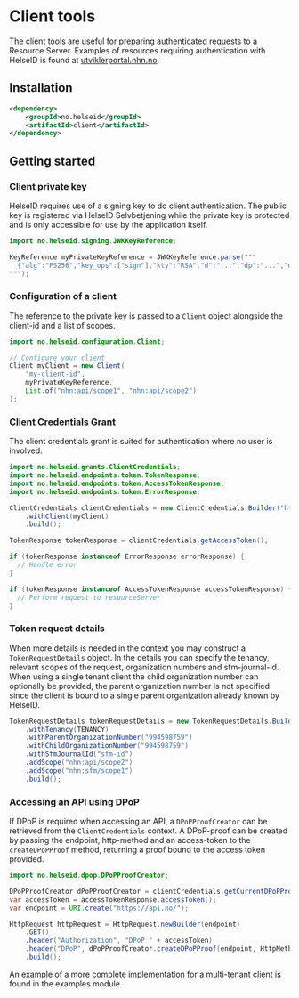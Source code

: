 # Client tools
The client tools are useful for preparing authenticated requests to a Resource Server.
Examples of resources requiring authentication with HelseID is found at [utviklerportal.nhn.no](https://utviklerportal.nhn.no/).

## Installation
```xml
<dependency>
    <groupId>no.helseid</groupId>
    <artifactId>client</artifactId>
</dependency>
```

## Getting started

### Client private key
HelseID requires use of a signing key to do client authentication. The public key is registered via HelseID Selvbetjening while the private key is protected and is only accessible for use by the application itself.
```java
import no.helseid.signing.JWKKeyReference;

KeyReference myPrivateKeyReference = JWKKeyReference.parse("""
  {"alg":"PS256","key_ops":["sign"],"kty":"RSA","d":"...","dp":"...","dq":"...","e":"...","n":"...","p":"...","q":"...","qi":"...","kid":"..."}
""");
```

### Configuration of a client
The reference to the private key is passed to a `Client` object alongside the client-id and a list of scopes.
```java
import no.helseid.configuration.Client;

// Configure your client
Client myClient = new Client(
    "my-client-id",
    myPrivateKeyReference,
    List.of("nhn:api/scope1", "nhn:api/scope2")
);
```

### Client Credentials Grant
The client credentials grant is suited for authentication where no user is involved.

```java
import no.helseid.grants.ClientCredentials;
import no.helseid.endpoints.token.TokenResponse;
import no.helseid.endpoints.token.AccessTokenResponse;
import no.helseid.endpoints.token.ErrorResponse;

ClientCredentials clientCredentials = new ClientCredentials.Builder("https://helseid-sts.test.nhn.no")
    .withClient(myClient)
    .build();

TokenResponse tokenResponse = clientCredentials.getAccessToken();

if (tokenResponse instanceof ErrorResponse errorResponse) {
  // Handle error
}

if (tokenResponse instanceof AccessTokenResponse accessTokenResponse) {
  // Perform request to resourceServer
}
```

### Token request details
When more details is needed in the context you may construct a `TokenRequestDetails` object. In the details you can specify the tenancy, relevant scopes of the request, organization numbers and sfm-journal-id.
When using a single tenant client the child organization number can optionally be provided, the parent organization number is not specified since the client is bound to a single parent organization already known by HelseID.
```java
TokenRequestDetails tokenRequestDetails = new TokenRequestDetails.Builder()
    .withTenancy(TENANCY)
    .withParentOrganizationNumber("994598759")
    .withChildOrganizationNumber("994598759")
    .withSfmJournalId("sfm-id")
    .addScope("nhn:api/scope2")
    .addScope("nhn:sfm/scope1")
    .build();
```

### Accessing an API using DPoP 
If DPoP is required when accessing an API, a `DPoPProofCreator` can be retrieved from the `ClientCredentials` context.
A DPoP-proof can be created by passing the endpoint, http-method and an access-token to the `createDPoPProof` method, returning a proof bound to the access token provided.

```java
import no.helseid.dpop.DPoPProofCreator;

DPoPProofCreator dPoPProofCreator = clientCredentials.getCurrentDPoPProofCreator();
var accessToken = accessTokenResponse.accessToken();
var endpoint = URI.create("https://api.no/");

HttpRequest httpRequest = HttpRequest.newBuilder(endpoint)
    .GET()
    .header("Authorization", "DPoP " + accessToken)
    .header("DPoP", dPoPProofCreator.createDPoPProof(endpoint, HttpMethod.GET, accessToken))
    .build();
```


An example of a more complete implementation for a [multi-tenant client](../examples/src/main/java/no/helseid/examples/ClientCredentialsExample.java) is found in the examples module.